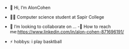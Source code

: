 - 👋 Hi, I’m AlonCohen 
 
- 👨‍💻 Computer science student at Sapir College
- 💞️ I’m looking to collaborate on ...
-🤳 How to reach me:https://www.linkedin.com/in/alon-cohen-871696191/
- ⚡ hobbys: i play basktball 

